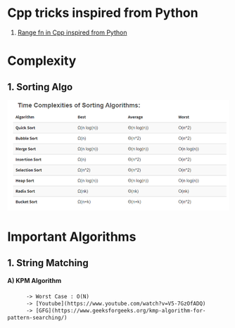 # Cpp tricks inspired from Python
1. [Range fn in Cpp inspired from Python](http://shishtpal.blogspot.com/2015/01/range-function-in-c-inspired-from-python.html#:~:text=range()%20function%20in%20C%2B%2B%20%3A%20Inspired%20from%20Python,-%23%20What%20is%20range&text=%23%20A%20sequence%20of%20numbers%20from,\)%2C%20and%20optional%20step%20parameter.&text=%23%20You%20are%20not%20limited%20to,float%20(%20*%20)%20data%20type.)
# Complexity

## 1. Sorting Algo  
![](Quick_References/Sorting_Complexity.PNG)  

# Important Algorithms

## 1. String Matching
  
  #### A) KPM Algorithm
          -> Worst Case : O(N)
          -> [Youtube](https://www.youtube.com/watch?v=V5-7GzOfADQ)
          -> [GFG](https://www.geeksforgeeks.org/kmp-algorithm-for-pattern-searching/)
